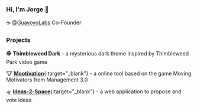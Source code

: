### Hi, I'm Jorge 👋

:coffee: [@GuayoyoLabs](https://github.com/guayoyolabs/) Co-Founder

### Projects

:detective: **Thimbleweed Dark** - a mysterious dark theme inspired by Thimbleweed Park video game

:cow: [**Mootivation**](https://mootivation.app/){:target="_blank"} - a online tool based on the game Moving Motivators from Management 3.0

:flying_saucer: [**Ideas-2-Space**](http://ideas2.space/){:target="_blank"} - a web application to propose and vote ideas

<!--
**jfexart/jfexart** is a ✨ _special_ ✨ repository because its `README.md` (this file) appears on your GitHub profile.

Here are some ideas to get you started:

- 🔭 I’m currently working on ...
- 🌱 I’m currently learning ...
- 👯 I’m looking to collaborate on ...
- 🤔 I’m looking for help with ...
- 💬 Ask me about ...
- 📫 How to reach me: ...
- 😄 Pronouns: ...
- ⚡ Fun fact: ...
-->
